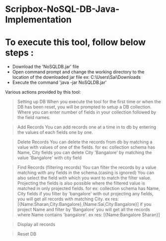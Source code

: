 # Scripbox-NoSQL-DB-Java-Implementation

# To execute this tool, follow below steps :

* Download the 'NoSQLDB.jar' file
* Open command prompt and change the working directory to the location of the downloaded jar file ex: C:\Users\Sai\Downloads
* Execute the command 'java -jar NoSQLDB.jar'

Various actions provided by this tool:

> Setting up DB
  When you execute the tool for the first time or when the DB has been reset, you will be prompted to setup a DB collection.
  Where you can enter number of fields in your collection followed by the field names.

> Add Records
  You can add records one at a time in to db by entering the values of each fields one by one.
  
> Delete Records
  You can delete the records from db by matching a value with values of one of the fields.
  for ex: collection schema has Name, City fields
  you can delete City 'Bangalore' by matching the value 'Bangalore' with city field
  
> Find Records (filtering records)
  You can filter the records by a value matching with any fields in the schema.(casing is ignored)
  You can also select the field with which you want to match the filter value.
  Projecting the fields is also possible where the filtered value is matched in only projected fields.
  for ex: collection schema has Name, City fields
          if you filter by 'bangalore' with out projecting any fields, you will get all records with matching City.
            ex res: [{Name:Sharan,City:Bangalore},{Name:Sai,City:Bangalore}]
          if you project Name and filter by 'Bangalore' you will get all the records where Name contains 'bangalore'.
            ex res: [{Name:Bangalore Sharan}]
            
> Display all records
 
> Reset DB            
  
